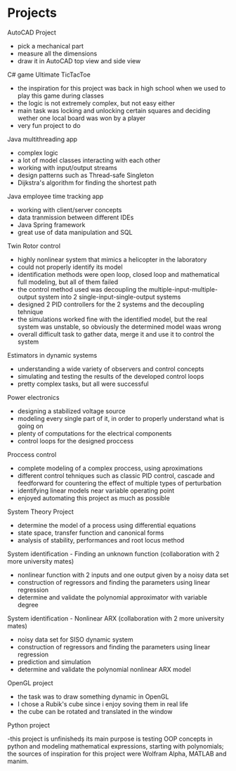# Projects

AutoCAD Project

 - pick a mechanical part
 - measure all the dimensions
 - draw it in AutoCAD top view and side view

C# game Ultimate TicTacToe

 - the inspiration for this project was back in high school when we used to play this game during classes
 - the logic is not extremely complex, but not easy either
 - main task was locking and unlocking certain squares and deciding wether one local board was won by a player
 - very fun project to do

Java multithreading app

 - complex logic
 - a lot of model classes interacting with each other
 - working with input/output streams
 - design patterns such as Thread-safe Singleton
 - Dijkstra's algorithm for finding the shortest path


Java employee time tracking app

 - working with client/server concepts
 - data tranmission between different IDEs
 - Java Spring framework
 - great use of data manipulation and SQL

Twin Rotor control

 - highly nonlinear system that mimics a helicopter in the laboratory
 - could not properly identify its model
 - identification methods were open loop, closed loop and mathematical full modeling, but all of them failed
 - the control method used was decoupling the multiple-input-multiple-output system into 2 single-input-single-output systems
 - designed 2 PID controllers for the 2 systems and the decoupling tehnique
 - the simulations worked fine with the identified model, but the real system was unstable, so obviously the determined model waas wrong
 - overall difficult task to gather data, merge it and use it to control the system

Estimators in dynamic systems

 - understanding a wide variety of observers and control concepts
 - simulating and testing the results of the developed control loops
 - pretty complex tasks, but all were successful

Power electronics

 - designing a stabilized voltage source
 - modeling every single part of it, in order to properly understand what is going on
 - plenty of computations for the electrical components
 - control loops for the designed proccess

Proccess control

 - complete modeling of a complex proccess, using aproximations
 - different control tehniques such as classic PID control, cascade and feedforward for countering the effect of multiple types of perturbation
 - identifying linear models near variable operating point 
 - enjoyed automating this project as much as possible

System Theory Project

 - determine the model of a process using differential equations
 - state space, transfer function and canonical forms 
 - analysis of stability, performances and root locus method 

System identification - Finding an unknown function (collaboration with 2 more university mates)

 - nonlinear function with 2 inputs and one output given by a noisy data set
 - construction of regressors and finding the parameters using linear regression
 - determine and validate the polynomial approximator with variable degree 

System identification - Nonlinear ARX (collaboration with 2 more university mates)

 - noisy data set for SISO dynamic system
 - construction of regressors and finding the parameters using linear regression 
 - prediction and simulation 
 - determine and validate the polynomial nonlinear ARX model


OpenGL project 

 - the task was to draw something dynamic in OpenGL
 - I chose a Rubik's cube since i enjoy soving them in real life
 - the cube can be rotated and translated in the window

Python project

 -this project is unfinishedș its main purpose is testing OOP concepts in python and modeling mathematical expressions, starting with polynomials;
the sources of inspiration for this project were Wolfram Alpha, MATLAB and manim.
